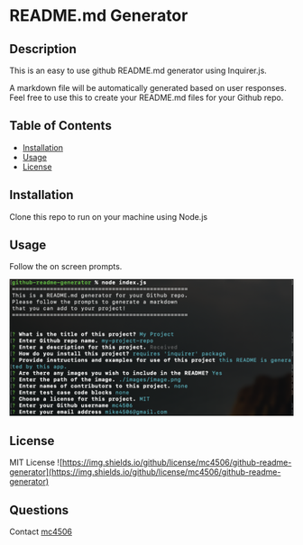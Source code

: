 # README.md Generator

## Description

This is an easy to use github README.md generator using Inquirer.js.

A markdown file will be automatically generated based on user responses. Feel free to use this to create your README.md files for your Github repo.


## Table of Contents

* [Installation](#installation)
* [Usage](#usage)
* [License](#license)

## Installation

Clone this repo to run on your machine using Node.js

## Usage

Follow the on screen prompts.

![README.md Generator](./images/image.png)

## License

MIT License ![https://img.shields.io/github/license/mc4506/github-readme-generator](https://img.shields.io/github/license/mc4506/github-readme-generator)

## Questions

Contact [mc4506](mailto:mike4506@gmail.com)
